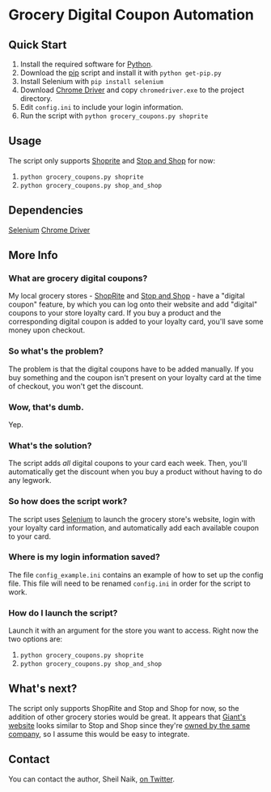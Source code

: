 # Grocery Digital Coupon Automation

## Quick Start

1. Install the required software for [Python](https://www.python.org/downloads/).
2. Download the [pip](https://bootstrap.pypa.io/get-pip.py) script and install it with `python get-pip.py`
2. Install Selenium with `pip install selenium`
3. Download [Chrome Driver](https://sites.google.com/a/chromium.org/chromedriver/downloads) and copy `chromedriver.exe` to the project directory.
4. Edit `config.ini` to include your login information.
5. Run the script with `python grocery_coupons.py shoprite`

## Usage

The script only supports [Shoprite](http://www.shoprite.com) and [Stop and Shop](http://www.stopandshop.com/) for now:

1. `python grocery_coupons.py shoprite`
2. `python grocery_coupons.py shop_and_shop`

## Dependencies
[Selenium](http://selenium-python.readthedocs.io/index.html)
[Chrome Driver](https://sites.google.com/a/chromium.org/chromedriver/downloads)

## More Info

### What are grocery digital coupons?
My local grocery stores - [ShopRite](http://www.shoprite.com) and [Stop and Shop](http://www.stopandshop.com/) - have a "digital coupon" feature, by which you can log onto their website and add "digital" coupons to your store loyalty card. If you buy a product and the corresponding digital coupon is added to your loyalty card, you'll save some money upon checkout.

### So what's the problem?
The problem is that the digital coupons have to be added manually. If you buy something and the coupon isn't present on your loyalty card at the time of checkout, you won't get the discount.

### Wow, that's dumb.
Yep.

### What's the solution?
The script adds *all* digital coupons to your card each week. Then, you'll automatically get the discount when you buy a product without having to do any legwork.

### So how does the script work?
The script uses [Selenium](http://selenium-python.readthedocs.io/index.html) to launch the grocery store's website, login with your loyalty card information, and automatically add each available coupon to your card.

### Where is my login information saved?
The file `config_example.ini` contains an example of how to set up the config file. This file will need to be renamed `config.ini` in order for the script to work.

### How do I launch the script?
Launch it with an argument for the store you want to access. Right now the two options are:

1. `python grocery_coupons.py shoprite`
2. `python grocery_coupons.py shop_and_shop`


## What's next?

The script only supports ShopRite and Stop and Shop for now, so the addition of other grocery stories would be great. It appears that [Giant's website](https://giantfoodstores.com/) looks similar to Stop and Shop since they're [owned by the same company](https://en.wikipedia.org/wiki/Stop_%26_Shop/Giant-Landover), so I assume this would be easy to integrate.

## Contact
You can contact the author, Sheil Naik, [on Twitter](http://www.twitter.com/sheilnaik).
